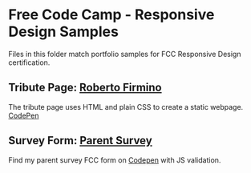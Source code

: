 # Free Code Camp - Responsive Design Samples

Files in this folder match portfolio samples for FCC Responsive Design certification.

## Tribute Page: [Roberto Firmino](https://eparkington.github.io/fcc-responsive-design/tribute/tribute.html)

The tribute page uses HTML and plain CSS to create a static webpage. [CodePen](https://codepen.io/ladriscoll/pen/XWXQJwL)

## Survey Form: [Parent Survey](https://eparkington.github.io/fcc-responsive-design/survey/parentsurvey.html)

Find my parent survey FCC form on [Codepen](https://codepen.io/ladriscoll/pen/GRoLoQN) with JS validation.
